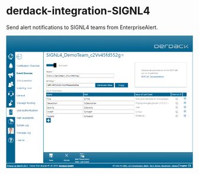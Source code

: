 # derdack-integration-SIGNL4
Send alert notifications to SIGNL4 teams from EnterpriseAlert.


![REST source details](doc/system-sources_rest-details.png?raw=true "REST Source")